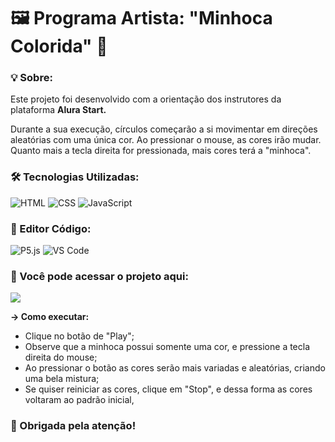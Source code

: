 <h1>🖼️ Programa Artista: "Minhoca Colorida" 🐛</h1>

<h3>💡 Sobre:</h3>
<p>Este projeto foi desenvolvido com a orientação dos instrutores da plataforma <strong>Alura Start.</strong></p>
<p>Durante a sua execução, círculos começarão a si movimentar em direções aleatórias com uma única cor. Ao pressionar o mouse, as cores irão mudar. Quanto mais a tecla direita for pressionada, mais cores terá a "minhoca".</p>

<h3>🛠️ Tecnologias Utilizadas:</h3>

![HTML](https://img.shields.io/badge/HTML-black?style=for-the-badge&logo=html5)
![CSS](https://img.shields.io/badge/CSS-black?style=for-the-badge&logo=css3&logoColor=%231572B6)
![JavaScript](https://img.shields.io/badge/JavaScript-black?style=for-the-badge&logo=javascript&logoColor=%23F7DF1E)

<h3>📑 Editor Código: </h3>

![P5.js](https://img.shields.io/badge/P5.js-black?style=for-the-badge&logo=p5dotjs&logoColor=%23ED225D)
![VS Code](https://img.shields.io/badge/Visual%20Studio%20Code-%231572B6?style=for-the-badge)

<h3>📎 Você pode acessar o projeto aqui:</h3>
<p></p>
<a href="https://editor.p5js.org/Nessabsl42_/sketches/eBtKSFSIm" target="_blank"><img src="https://img.shields.io/badge/%F0%9F%94%97%20Acesse_o_Projeto%3A_-_%22Programa_Artista%3A_%20Aula_%202%22-%23d0d500?style=for-the-badge&labelColor=black" target="_blank"></a> 

<p></p>
<p><strong>→ Como executar:</strong></p>
<ul>
  <li>Clique no botão de "Play";</li>
  <li>Observe que a minhoca possui somente uma cor, e pressione a tecla direita do mouse;</li>
  <li>Ao pressionar o botão as cores serão mais variadas e aleatórias, criando uma bela mistura;</li>
  <li>Se quiser reiniciar as cores, clique em "Stop", e dessa forma as cores voltaram ao padrão inicial,</li>
</ul>

<h3>🚀 Obrigada pela atenção!</h3>


